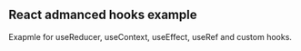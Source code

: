 ## React admanced hooks example

Exapmle for useReducer, useContext, useEffect, useRef and custom hooks.
